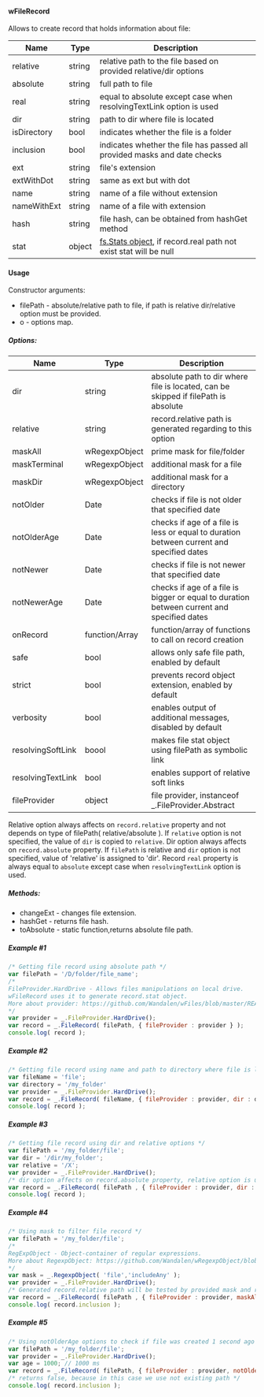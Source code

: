 #### wFileRecord
Allows to create record that holds information about file:

|  Name 	|Type| Description  	|
|---	|---	|---  |
|relative |string |relative path to the file based on provided relative/dir options
|absolute |string |full path to file
|real |string |equal to absolute except case when resolvingTextLink option is used
|dir |string |path to dir where file is located
|isDirectory |bool |indicates whether the file is a folder
|inclusion |bool |indicates whether the file has passed all provided masks and date checks
|ext |string |file's extension
|extWithDot |string |same as ext but with dot
|name |string |name of a file without extension
|nameWithExt |string |name of a file with extension
|hash |string |file hash, can be obtained from hashGet method
|stat |object |[fs.Stats object](https://nodejs.org/api/fs.html#fs_class_fs_stats), if record.real path not exist stat will be null

#### Usage
Constructor arguments:
* filePath - absolute/relative path to file, if path is relative dir/relative option must be provided.
* o - options map.

##### Options:

|  Name 	|Type| Description  	|
|---	|---	|---  |
|dir |string|absolute path to dir where file is located, can be skipped if filePath is absolute
|relative|string|record.relative path is generated regarding to this option
|maskAll|wRegexpObject|prime mask for file/folder
|maskTerminal|wRegexpObject|additional mask for a file
|maskDir|wRegexpObject|additional mask for a directory
|notOlder|Date|checks if file is not older that specified date
|notOlderAge|Date|checks if age of a file is less or equal to duration between current  and specified dates
|notNewer|Date|checks if file is not newer that specified date
|notNewerAge|Date|checks if age of a file is bigger or equal to duration between current  and specified dates
|onRecord|function/Array|function/array of functions to call on record creation
|safe|bool|allows only safe file path, enabled by default
|strict|bool|prevents record object extension, enabled by default
|verbosity|bool|enables output of additional messages, disabled by default
|resolvingSoftLink|boool|makes file stat object using filePath as symbolic link
|resolvingTextLink|bool|enables support of relative soft links
|fileProvider|object|file provider, instanceof _.FileProvider.Abstract

Relative option always affects on `record.relative` property and not depends on type of filePath( relative/absolute ). If `relative` option is not specified, the value of `dir` is copied to `relative`.
Dir option always affects on `record.absolute` property. If `filePath` is relative and `dir` option is not specified, value of 'relative' is assigned to 'dir'.
Record `real` property is always equal to `absolute` except case when `resolvingTextLink` option is used.


##### Methods:
* changeExt - changes file extension.
* hashGet - returns file hash.
* toAbsolute - static function,returns absolute file path.

##### Example #1
```javascript
/* Getting file record using absolute path */
var filePath = '/D/folder/file_name';
/*
FileProvider.HardDrive - Allows files manipulations on local drive.
wFileRecord uses it to generate record.stat object.
More about provider: https://github.com/Wandalen/wFiles/blob/master/README.md
*/
var provider = _.FileProvider.HardDrive();
var record = _.FileRecord( filePath, { fileProvider : provider } );
console.log( record );
```

##### Example #2
```javascript
/* Getting file record using name and path to directory where file is located */
var fileName = 'file';
var directory = '/my_folder'
var provider = _.FileProvider.HardDrive();
var record = _.FileRecord( fileName, { fileProvider : provider, dir : directory } );
console.log( record );
```
##### Example #3
```javascript
/* Getting file record using dir and relative options */
var filePath = '/my_folder/file';
var dir = '/dir/my_folder';
var relative = '/X';
var provider = _.FileProvider.HardDrive();
/* dir option affects on record.absolute property, relative option is used to create record.relative property */
var record = _.FileRecord( filePath , { fileProvider : provider, dir : dir, relative : relative } );
console.log( record );
```
##### Example #4
```javascript
/* Using mask to filter file record */
var filePath = '/my_folder/file';
/*
RegExpObject - Object-container of regular expressions.
More about RegexpObject: https://github.com/Wandalen/wRegexpObject/blob/master/README.md
*/
var mask = _.RegexpObject( 'file','includeAny' );
var provider = _.FileProvider.HardDrive();
/* Generated record.relative path will be tested by provided mask and result( true/false ) recorded into record.inclusion property */
var record = _.FileRecord( filePath , { fileProvider : provider, maskAll : mask } );
console.log( record.inclusion );
```

##### Example #5
```javascript
/* Using notOlderAge options to check if file was created 1 second ago */
var filePath = '/my_folder/file';
var provider = _.FileProvider.HardDrive();
var age = 1000; // 1000 ms
var record = _.FileRecord( filePath, { fileProvider : provider, notOlderAge : age } );
/* returns false, because in this case we use not existing path */
console.log( record.inclusion );
```
